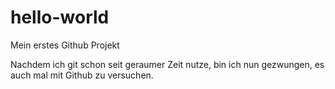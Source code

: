 # hello-world
Mein erstes Github Projekt

Nachdem ich git schon seit geraumer Zeit nutze, bin ich nun gezwungen, es auch mal mit Github zu versuchen.
